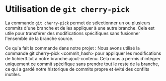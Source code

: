 # Utilisation de `git cherry-pick`

La commande `git cherry-pick` permet de sélectionner un ou plusieurs commits d'une branche et de les appliquer à une autre branche. Cela est utile pour transférer des modifications spécifiques sans fusionner l'ensemble de la branche source.

Ce qu'a fait la commande dans notre projet :
Nous avons utilisé la commande git cherry-pick <commit_hash> pour appliquer les modifications de fichier3.txt à notre branche ajout-contenu. Cela nous a permis d'intégrer uniquement ce commit spécifique sans prendre tout le reste de la branche, ce qui a gardé notre historique de commits propre et évité des conflits inutiles.